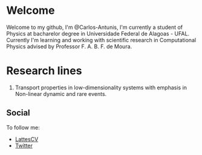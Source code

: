 # Welcome

Welcome to my github, I'm @Carlos-Antunis, I'm currently a student of Physics at bacharelor degree in Universidade Federal de Alagoas - UFAL. Currently I'm learning and working with scientific research in Computational Physics advised by Professor F. A. B. F. de Moura.

# Research lines

1. Transport properties in low-dimensionality systems with emphasis in Non-linear dynamic and rare events.

## Social

To follow me:

- [LattesCV](http://lattes.cnpq.br/2932038471929012)
- [Twitter](https://twitter.com/Carlos_Antunis/)

<!--  
- [My Web Page](https://github.com/Carlos-Antunis)
-->
